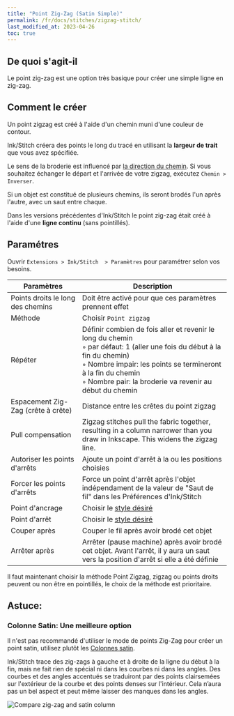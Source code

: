 ```yaml
---
title: "Point Zig-Zag (Satin Simple)"
permalink: /fr/docs/stitches/zigzag-stitch/
last_modified_at: 2023-04-26
toc: true
---
```

## De quoi s'agit-il

Le point zig-zag est une option très basique pour créer une simple ligne en zig-zag.


## Comment le créer

Un point zigzag est créé à l'aide d'un chemin muni d'une couleur de contour.

Ink/Stitch créera des points le long du tracé en utilisant la **largeur de trait** que vous avez spécifiée.

Le sens de la broderie est influencé par [la direction du chemin](/fr/docs/customize/#activation-de-la-direction-des-chemins). Si vous souhaitez échanger le départ et l'arrivée de votre zigzag, exécutez `Chemin > Inverser`.

Si un objet est constitué de plusieurs chemins, ils seront brodés l'un après l'autre, avec un saut entre chaque.

Dans les versions précédentes d'Ink/Stitch le point zig-zag était créé à l'aide d'une **ligne continu** (sans pointillés).
<!---


![Point Zig-Zag](/assets/images/docs/stitches-zigzag.jpg)

![Running Stitch Dashes](/assets/images/docs/simple-satin-stroke.jpg){: .align-left style="padding: 5px"}
Aller à `Objet > Fond et contour...` et choisir la largeur désirée dans l'onglet `Style de contour`.
--->

## Paramétres

Ouvrir `Extensions > Ink/Stitch  > Paramètres` pour paramétrer selon vos besoins.

|Paramètres|Description|
|---|---|
|Points droits le long des chemins |Doit être activé pour que ces paramètres prennent effet|
|Méthode                           |Choisir `Point zigzag`|
|Répéter                           |Définir combien de fois aller et revenir le long du chemin<br />◦ par défaut: 1 (aller une fois du début à la fin du chemin)<br />◦ Nombre impair: les points se termineront à la fin du chemin<br />◦ Nombre pair: la broderie va revenir au début du chemin|
|Espacement Zig-Zag (crête à crête)|Distance entre les crêtes du point zigzag|
|Pull compensation                 |Zigzag stitches pull the fabric together, resulting in a column narrower than you draw in Inkscape. This widens the zigzag line.|
|Autoriser les points d'arrêts     |Ajoute un point d'arrêt à la ou les positions choisies|
|Forcer les points d'arrêts        |Force un point d'arrêt après l'objet indépendament de la valeur de "Saut de fil" dans les Préférences d'Ink/Stitch|
|Point d'ancrage                   |Choisir le  [style désiré](/fr/docs/stitches/lock-stitches/)|
|Point d'arrêt                     |Choisir le  [style désiré](/fr/docs/stitches/lock-stitches/)|
|Couper après                      |Couper le fil après avoir brodé cet objet|
|Arrêter après                     |Arrêter (pause machine) après avoir brodé cet objet. Avant l'arrêt, il y aura un saut vers la position d'arrêt si elle a été définie|

Il faut maintenant choisir la méthode Point Zigzag, zigzag ou points droits peuvent ou non être en pointillés, le choix de la méthode est prioritaire.

## Astuce:

### Colonne Satin: Une meilleure option

Il n'est pas recommandé d'utiliser le mode de points Zig-Zag pour créer un point satin, utilisez plutôt les  [Colonnes satin](/fr/docs/stitches/satin-column/).

Ink/Stitch trace des zig-zags à gauche et à droite de la ligne du début à la fin, mais ne fait rien de spécial ni dans les courbes ni dans les angles. Des courbes et des angles accentués se traduiront par des points clairsemées sur l'extérieur de la courbe et des points denses sur l'intérieur. Cela n’aura pas un bel aspect et peut même laisser des manques dans les angles. 

![Compare zig-zag and satin column](/assets/images/docs/en/zig-zag-column.jpg)
